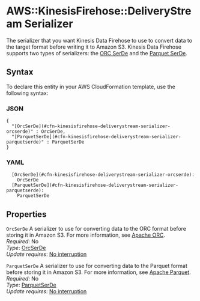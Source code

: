 # AWS::KinesisFirehose::DeliveryStream Serializer<a name="aws-properties-kinesisfirehose-deliverystream-serializer"></a>

The serializer that you want Kinesis Data Firehose to use to convert data to the target format before writing it to Amazon S3\. Kinesis Data Firehose supports two types of serializers: the [ORC SerDe](https://hive.apache.org/javadocs/r1.2.2/api/org/apache/hadoop/hive/ql/io/orc/OrcSerde.html) and the [Parquet SerDe](https://hive.apache.org/javadocs/r1.2.2/api/org/apache/hadoop/hive/ql/io/parquet/serde/ParquetHiveSerDe.html)\.

## Syntax<a name="aws-properties-kinesisfirehose-deliverystream-serializer-syntax"></a>

To declare this entity in your AWS CloudFormation template, use the following syntax:

### JSON<a name="aws-properties-kinesisfirehose-deliverystream-serializer-syntax.json"></a>

```
{
  "[OrcSerDe](#cfn-kinesisfirehose-deliverystream-serializer-orcserde)" : OrcSerDe,
  "[ParquetSerDe](#cfn-kinesisfirehose-deliverystream-serializer-parquetserde)" : ParquetSerDe
}
```

### YAML<a name="aws-properties-kinesisfirehose-deliverystream-serializer-syntax.yaml"></a>

```
  [OrcSerDe](#cfn-kinesisfirehose-deliverystream-serializer-orcserde): 
    OrcSerDe
  [ParquetSerDe](#cfn-kinesisfirehose-deliverystream-serializer-parquetserde): 
    ParquetSerDe
```

## Properties<a name="aws-properties-kinesisfirehose-deliverystream-serializer-properties"></a>

`OrcSerDe`  <a name="cfn-kinesisfirehose-deliverystream-serializer-orcserde"></a>
A serializer to use for converting data to the ORC format before storing it in Amazon S3\. For more information, see [Apache ORC](https://orc.apache.org/docs/)\.  
*Required*: No  
*Type*: [OrcSerDe](aws-properties-kinesisfirehose-deliverystream-orcserde.md)  
*Update requires*: [No interruption](https://docs.aws.amazon.com/AWSCloudFormation/latest/UserGuide/using-cfn-updating-stacks-update-behaviors.html#update-no-interrupt)

`ParquetSerDe`  <a name="cfn-kinesisfirehose-deliverystream-serializer-parquetserde"></a>
A serializer to use for converting data to the Parquet format before storing it in Amazon S3\. For more information, see [Apache Parquet](https://parquet.apache.org/documentation/latest/)\.  
*Required*: No  
*Type*: [ParquetSerDe](aws-properties-kinesisfirehose-deliverystream-parquetserde.md)  
*Update requires*: [No interruption](https://docs.aws.amazon.com/AWSCloudFormation/latest/UserGuide/using-cfn-updating-stacks-update-behaviors.html#update-no-interrupt)